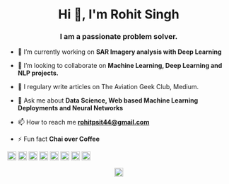 <h1 align="center">Hi 👋, I'm Rohit Singh</h1>
<h3 align="center">I am a passionate problem solver.</h3>

- 🔭 I’m currently working on **SAR Imagery analysis with Deep Learning**

- 👯 I’m looking to collaborate on **Machine Learning, Deep Learning and NLP projects.**

- 📝 I regulary write articles on The Aviation Geek Club, Medium.

- 💬 Ask me about **Data Science, Web based Machine Learning Deployments and Neural Networks**

- 📫 How to reach me **rohitpsit44@gmail.com**

- ⚡ Fun fact **Chai over Coffee**

<p align="left"><img src="https://devicons.github.io/devicon/devicon.git/icons/react/react-original-wordmark.svg" alt="react" width="20" height="20"/> <img src="https://devicons.github.io/devicon/devicon.git/icons/amazonwebservices/amazonwebservices-original-wordmark.svg" alt="aws" width="20" height="20"/> <img src="https://devicons.github.io/devicon/devicon.git/icons/cplusplus/cplusplus-original.svg" alt="cplusplus" width="20" height="20"/> <img src="https://devicons.github.io/devicon/devicon.git/icons/javascript/javascript-original.svg" alt="javascript" width="20" height="20"/> <img src="https://devicons.github.io/devicon/devicon.git/icons/mongodb/mongodb-original-wordmark.svg" alt="mongodb" width="20" height="20"/> <img src="https://devicons.github.io/devicon/devicon.git/icons/postgresql/postgresql-original-wordmark.svg" alt="postgresql" width="20" height="20"/> <img src="https://devicons.github.io/devicon/devicon.git/icons/nodejs/nodejs-original-wordmark.svg" alt="nodejs" width="20" height="20"/> <img src="https://devicons.github.io/devicon/devicon.git/icons/python/python-original-wordmark.svg" alt="python" width="20" height="20"/></p><p align="center">
<a href="https://linkedin.com/in/https://www.linkedin.com/in/rohit-singh-b54595111/" target="blank"><img align="center" src="https://cdn.jsdelivr.net/npm/simple-icons@3.0.1/icons/linkedin.svg" alt="https://www.linkedin.com/in/rohit-singh-b54595111/" height="20" width="20" /></a>
</p>
